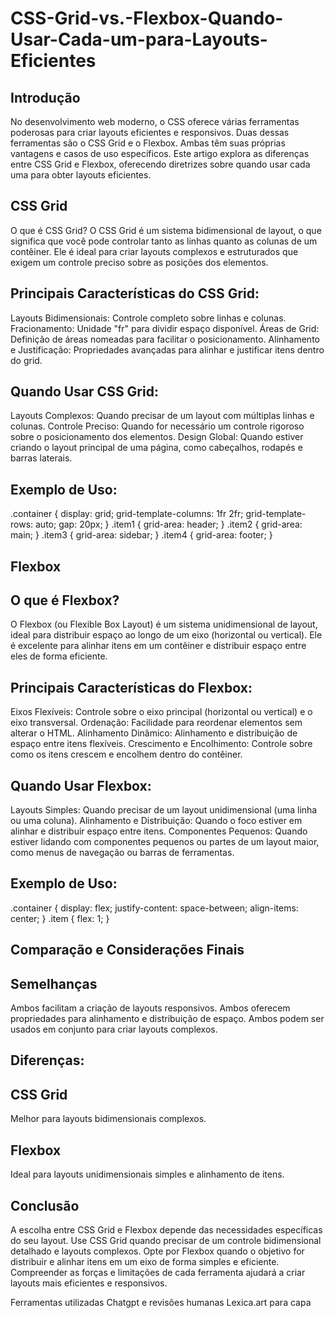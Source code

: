 # CSS-Grid-vs.-Flexbox-Quando-Usar-Cada-um-para-Layouts-Eficientes

## Introdução
No desenvolvimento web moderno, o CSS oferece várias ferramentas poderosas para criar layouts eficientes e responsivos. Duas dessas ferramentas são o CSS Grid e o Flexbox. Ambas têm suas próprias vantagens e casos de uso específicos. Este artigo explora as diferenças entre CSS Grid e Flexbox, oferecendo diretrizes sobre quando usar cada uma para obter layouts eficientes.


## CSS Grid

O que é CSS Grid?
O CSS Grid é um sistema bidimensional de layout, o que significa que você pode controlar tanto as linhas quanto as colunas de um contêiner. Ele é ideal para criar layouts complexos e estruturados que exigem um controle preciso sobre as posições dos elementos.


## Principais Características do CSS Grid:

Layouts Bidimensionais: Controle completo sobre linhas e colunas.
Fracionamento: Unidade "fr" para dividir espaço disponível.
Áreas de Grid: Definição de áreas nomeadas para facilitar o posicionamento.
Alinhamento e Justificação: Propriedades avançadas para alinhar e justificar itens dentro do grid.


## Quando Usar CSS Grid:

Layouts Complexos: Quando precisar de um layout com múltiplas linhas e colunas.
Controle Preciso: Quando for necessário um controle rigoroso sobre o posicionamento dos elementos.
Design Global: Quando estiver criando o layout principal de uma página, como cabeçalhos, rodapés e barras laterais.


## Exemplo de Uso:
.container {
  display: grid;
  grid-template-columns: 1fr 2fr;
  grid-template-rows: auto;
  gap: 20px;
}
.item1 {
  grid-area: header;
}
.item2 {
  grid-area: main;
}
.item3 {
  grid-area: sidebar;
}
.item4 {
  grid-area: footer;
}


## Flexbox

## O que é Flexbox?
O Flexbox (ou Flexible Box Layout) é um sistema unidimensional de layout, ideal para distribuir espaço ao longo de um eixo (horizontal ou vertical). Ele é excelente para alinhar itens em um contêiner e distribuir espaço entre eles de forma eficiente.


## Principais Características do Flexbox:

Eixos Flexíveis: Controle sobre o eixo principal (horizontal ou vertical) e o eixo transversal.
Ordenação: Facilidade para reordenar elementos sem alterar o HTML.
Alinhamento Dinâmico: Alinhamento e distribuição de espaço entre itens flexíveis.
Crescimento e Encolhimento: Controle sobre como os itens crescem e encolhem dentro do contêiner.


## Quando Usar Flexbox:

Layouts Simples: Quando precisar de um layout unidimensional (uma linha ou uma coluna).
Alinhamento e Distribuição: Quando o foco estiver em alinhar e distribuir espaço entre itens.
Componentes Pequenos: Quando estiver lidando com componentes pequenos ou partes de um layout maior, como menus de navegação ou barras de ferramentas.

## Exemplo de Uso:
.container {
  display: flex;
  justify-content: space-between;
  align-items: center;
}
.item {
  flex: 1;
}


## Comparação e Considerações Finais

## Semelhanças

Ambos facilitam a criação de layouts responsivos.
Ambos oferecem propriedades para alinhamento e distribuição de espaço.
Ambos podem ser usados em conjunto para criar layouts complexos.


## Diferenças:

## CSS Grid 
Melhor para layouts bidimensionais complexos.
## Flexbox 
Ideal para layouts unidimensionais simples e alinhamento de itens.


## Conclusão

A escolha entre CSS Grid e Flexbox depende das necessidades específicas do seu layout. Use CSS Grid quando precisar de um controle bidimensional detalhado e layouts complexos. Opte por Flexbox quando o objetivo for distribuir e alinhar itens em um eixo de forma simples e eficiente. Compreender as forças e limitações de cada ferramenta ajudará a criar layouts mais eficientes e responsivos.

Ferramentas utilizadas Chatgpt e revisões humanas
Lexica.art para capa


